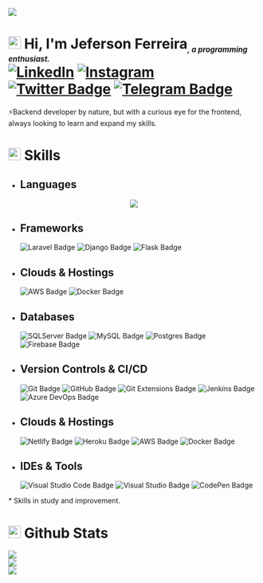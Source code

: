 
[![](https://visitcount.itsvg.in/api?id=jeffdevx&icon=0&color=0)](https://visitcount.itsvg.in)<br>
# <img src="https://media.giphy.com/media/TEnXkcsHrP4YedChhA/giphy.gif" width ="25"> <b>Hi, I'm Jeferson Ferreira<sub style="font-size: 15px; font-style: italic">, a programming enthusiast.</sub><br> [![LinkedIn](https://img.shields.io/badge/Jeferson%20Ferreira-%230077B5.svg?logo=linkedin&logoColor=white)](https://linkedin.com/in/jeffdevx) [![Instagram](https://img.shields.io/badge/Jeferson%20Ferreira-%23E4405F.svg?logo=Instagram&logoColor=white)](https://instagram.com/jeffdevx) [![Twitter Badge](https://img.shields.io/badge/Jeferson%20Ferreira-1D9BF0?logo=twitter&logoColor=fff&style=flat)](https://twitter.com/jeffdevx) [![Telegram Badge](https://img.shields.io/badge/Jeferson%20Ferreira-26A5E4?logo=telegram&logoColor=fff&style=flat)](https://t.me/jeffdevx)</b>

⚡Backend developer by nature, but with a curious eye for the frontend, always looking to learn and expand my skills.<br>

# <img src="https://media2.giphy.com/media/QssGEmpkyEOhBCb7e1/giphy.gif?cid=ecf05e47a0n3gi1bfqntqmob8g9aid1oyj2wr3ds3mg700bl&rid=giphy.gif" width ="25"> <b>Skills</b>

- ## Languages

<p align="center">
  <a href="https://skillicons.dev">
    <img src="https://skillicons.dev/icons?i=html,css,javascript,bootstrap,cssgrid,vim,cplusplus,python,c,java,javascript,csharp" />
  </a>
</p>

- ## Frameworks
    ![Laravel Badge](https://img.shields.io/badge/Laravel-%23FF2D20.svg?&logo=laravel&logoColor=white&style=flat)
    ![Django Badge](https://img.shields.io/badge/Django-%23092E20.svg?&logo=django&logoColor=white&style=flat)
    ![Flask Badge](https://img.shields.io/badge/Flask-%23000.svg?&logo=flask&logoColor=white&style=flat)

- ## Clouds & Hostings
    ![AWS Badge](https://img.shields.io/badge/AWS-%23232F3E.svg?&logo=amazonaws&logoColor=white&style=flat) 
    ![Docker Badge](https://img.shields.io/badge/Docker-2496ED?logo=docker&logoColor=fff&style=flat) 

- ## Databases     
    ![SQLServer Badge](https://img.shields.io/badge/SQLServer-%23CC2927.svg?&logo=microsoftsqlserver&logoColor=white&style=flat)
    ![MySQL Badge](https://img.shields.io/badge/MySQL-%2300f.svg?&logo=mysql&logoColor=white&style=flat)
    ![Postgres Badge](https://img.shields.io/badge/Postgres-%23316192.svg?&logo=postgresql&logoColor=white&style=flat)
    ![Firebase Badge](https://img.shields.io/badge/Firebase-%23039BE5.svg?&logo=firebase&style=flat)

- ## Version Controls & CI/CD
    ![Git Badge](https://img.shields.io/badge/Git-F05032?logo=git&logoColor=fff&style=flat)
    ![GitHub Badge](https://img.shields.io/badge/GitHub-181717?logo=github&logoColor=fff&style=flat)
    ![Git Extensions Badge](https://img.shields.io/badge/Git%20Extensions-212121?logo=gitextensions&logoColor=fff&style=flat)
    ![Jenkins Badge](https://img.shields.io/badge/Jenkins-%232C5263.svg?&logo=jenkins&logoColor=white&style=flat) 
    ![Azure DevOps Badge](https://img.shields.io/badge/Azure%20DevOps-0078D7?logo=azuredevops&logoColor=fff&style=flat)

- ## Clouds & Hostings
    ![Netlify Badge](https://img.shields.io/badge/Netlify-%23000000.svg?&logo=netlify&logoColor=00C7B7&style=flat) 
    ![Heroku Badge](https://img.shields.io/badge/Heroku-%23430098.svg?&logo=heroku&logoColor=white&style=flat) 
    ![AWS Badge](https://img.shields.io/badge/AWS-%23232F3E.svg?&logo=amazonaws&logoColor=white&style=flat) 
    ![Docker Badge](https://img.shields.io/badge/Docker-2496ED?logo=docker&logoColor=fff&style=flat)

- ## IDEs & Tools
    ![Visual Studio Code Badge](https://img.shields.io/badge/Visual%20Studio%20Code-007ACC?logo=visualstudiocode&logoColor=fff&style=flat)
    ![Visual Studio Badge](https://img.shields.io/badge/Visual%20Studio-5C2D91?logo=visualstudio&logoColor=fff&style=flat)
    ![CodePen Badge](https://img.shields.io/badge/CodePen-000?logo=codepen&logoColor=fff&style=flat)
  
\* Skills in study and improvement.
# <img src="https://media.giphy.com/media/iY8CRBdQXODJSCERIr/giphy.gif" width="25"> <b>Github Stats</b>

![](https://github-readme-stats.vercel.app/api?username=jeffdevx&theme=dracula&hide_border=true&include_all_commits=true&count_private=true)<br/>
![](https://github-readme-streak-stats.herokuapp.com/?user=jeffdevx&theme=dracula&hide_border=true)<br/>
![](https://github-readme-stats.vercel.app/api/top-langs/?username=jeffdevx&theme=dracula&hide_border=true&include_all_commits=true&count_private=true&layout=compact)
